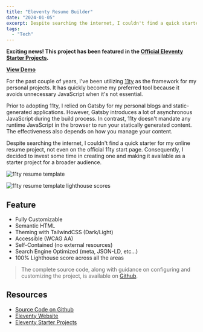 ```yaml
---
title: "Eleventy Resume Builder"
date: "2024-01-05"
excerpt: Despite searching the internet, I couldn't find a quick starter for my online resume project, not even on the official 11ty start page. Consequently, I decided to invest some time in creating one and making it available as a starter project for a broader audience.
tags:
  - "Tech"
---
```


**Exciting news! This project has been featured in the [Official Eleventy Starter Projects](https://www.11ty.dev/docs/starter/).**

**[View Demo](https://www.gurpreet-singh.in/)**

For the past couple of years, I've been utilizing [11ty](https://www.11ty.dev/) as the framework for my personal projects. It has quickly become my preferred tool because it avoids unnecessary JavaScript when it's not essential.

Prior to adopting 11ty, I relied on Gatsby for my personal blogs and static-generated applications. However, Gatsby introduces a lot of asynchronous JavaScript during the build process. In contrast, 11ty doesn't mandate any runtime JavaScript in the browser to run your statically generated content. The effectiveness also depends on how you manage your content.

Despite searching the internet, I couldn't find a quick starter for my online resume project, not even on the official 11ty start page. Consequently, I decided to invest some time in creating one and making it available as a starter project for a broader audience.

![11ty resume template](/assets/images/11ty-resume-template.png "11ty resume template")

![11ty resume template lighthouse scores](/assets/images/11ty-resume-template-lighthouse-score.png "11ty resume template lighthouse scores")

## Feature

- Fully Customizable
- Semantic HTML
- Theming with TailwindCSS (Dark/Light)
- Accessible (WCAG AA)
- Self-Contained (no external resources)
- Search Engine Optimized (meta, JSON-LD, etc...)
- 100% Lighthouse score across all the areas

> The complete source code, along with guidance on configuring and customizing the project, is available on [Github](https://github.com/learnwithgurpreet/11ty-resume-template).

## Resources

- [Source Code on Github](https://github.com/learnwithgurpreet/11ty-resume-template)
- [Eleventy Website](https://www.11ty.dev/)
- [Eleventy Starter Projects](https://www.11ty.dev/docs/starter/)
